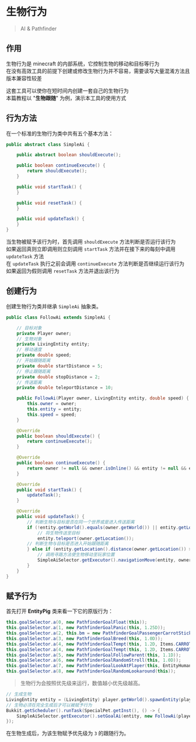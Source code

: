 # 生物行为
> AI & Pathfinder

## 作用

生物行为是 minecraft 的内部系统，它控制生物的移动和目标等行为  
在没有高效工具的前提下创建或修改生物行为并不容易，需要读写大量混淆方法且版本兼容性较差  

这套工具可以使你在短时间内创建一套自己的生物行为  
本篇教程以 "**生物跟随**" 为例，演示本工具的使用方式  

## 行为方法

在一个标准的生物行为类中共有五个基本方法：

```java
public abstract class SimpleAi {

    public abstract boolean shouldExecute();

    public boolean continueExecute() {
        return shouldExecute();
    }

    public void startTask() {
    }

    public void resetTask() {
    }

    public void updateTask() {
    }
}
```

当生物被赋予该行为时，首先调用 ``shouldExecute`` 方法判断是否运行该行为  
如果返回真则立即调用则立刻调用 ``startTask`` 方法并在接下来的每刻中调用 ``updateTask`` 方法  
在 ``updateTask`` 执行之前会调用 ``continueExecute`` 方法判断是否继续运行该行为  
如果返回为假则调用 ``resetTask`` 方法并退出该行为  

## 创建行为

创建生物行为类并继承 ``SimpleAi`` 抽象类。

```java
public class FollowAi extends SimpleAi {

    // 目标对象
    private Player owner;
    // 生物对象
    private LivingEntity entity;
    // 移动速度
    private double speed;
    // 开始跟随距离
    private double startDistance = 5;
    // 停止跟随距离
    private double stopDistance = 2;
    // 传送距离
    private double teleportDistance = 10;

    public FollowAi(Player owner, LivingEntity entity, double speed) {
        this.owner = owner;
        this.entity = entity;
        this.speed = speed;
    }

    @Override
    public boolean shouldExecute() {
        return continueExecute();
    }

    @Override
    public boolean continueExecute() {
        return owner != null && owner.isOnline() && entity != null && entity.isValid();
    }

    @Override
    public void startTask() {
        updateTask();
    }

    @Override
    public void updateTask() {
        // 判断生物与目标是否在同一个世界或是进入传送距离
        if (!entity.getWorld().equals(owner.getWorld()) || entity.getLocation().distance(owner.getLocation()) > teleportDistance) {
            // 将生物传送至目标
            entity.teleport(owner.getLocation());
        // 判断生物与目标是否进入开始跟随距离
        } else if (entity.getLocation().distance(owner.getLocation()) > stopDistance) {
            // 调用寻路方法使生物移动至玩家位置
            SimpleAiSelector.getExecutor().navigationMove(entity, owner.getLocation(), speed);
        }
    }
}
```

## 赋予行为

首先打开 **EntityPig** 类来看一下它的原版行为：
```java
this.goalSelector.a(0, new PathfinderGoalFloat(this));
this.goalSelector.a(1, new PathfinderGoalPanic(this, 1.25D));
this.goalSelector.a(2, this.bm = new PathfinderGoalPassengerCarrotStick(this, 0.3F));
this.goalSelector.a(3, new PathfinderGoalBreed(this, 1.0D));
this.goalSelector.a(4, new PathfinderGoalTempt(this, 1.2D, Items.CARROT_ON_A_STICK, false));
this.goalSelector.a(4, new PathfinderGoalTempt(this, 1.2D, Items.CARROT, false));
this.goalSelector.a(5, new PathfinderGoalFollowParent(this, 1.1D));
this.goalSelector.a(6, new PathfinderGoalRandomStroll(this, 1.0D));
this.goalSelector.a(7, new PathfinderGoalLookAtPlayer(this, EntityHuman.class, 6.0F));
this.goalSelector.a(8, new PathfinderGoalRandomLookaround(this));
```

> 生物行为会按照优先级来运行，数值越小优先级越高。

```java
// 生成生物
LivingEntity entity = (LivingEntity) player.getWorld().spawnEntity(player.getLocation(), EntityType.PIG);
// 生物必须在完全生成后才可以被赋予行为
Bukkit.getScheduler().runTask(SpecialPet.getInst(), () -> {
    SimpleAiSelector.getExecutor().setGoalAi(entity, new FollowAi(player, entity, 1), 3);
});
```

在生物生成后，为该生物赋予优先级为 ``3`` 的跟随行为。
